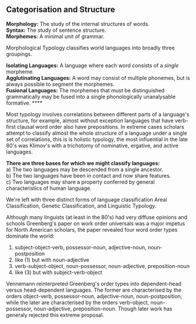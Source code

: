 ## Categorisation and Structure

**Morphology:** The study of the internal structures of words.  
**Syntax:** The study of sentence structure.  
**Morphemes:** A minimal unit of grammar.

Morphological Typology classifies world languages into broadly three groupings.

**Isolating Languages:** A language where each word consists of a _single_ morpheme.  
**Agglutinating Languages:** A word may consist of multiple phonemes, but is always possible to segment the morphemes.  
**Fusional Languages:** The morphemes that must be distinguished grammatically may be fused into a single phonologically unanalysable formative. ****

Most typology involves correlations between different parts of a language's structure, for example, almost without exception languages that have verb-first clausal word order also have prepositions. In extreme cases scholars attempt to classify almost the whole structure of a language under a single set of correlations, this is is holistic typology, the most influential in the late 80's was Klimov's with a trichotomy of nominative, ergative, and active languages.

**There are three bases for which we might classify languages:**  
a\) The two languages may be descended from a single ancestor.  
b\) The two languages have been in contact and now share features.  
c\) Two languages may share a property conferred by general characteristics of human language.

We're left with three distinct forms of language classification Areal Classification, Genetic Classification, and Linguistic Typology. 

Although many linguists \(at least in the 80's\) had very diffuse opinions and schools Greenberg's paper on work order universals was a major impetus for North American scholars, the paper revealed four word order types dominate the world:

1. subject-object-verb, possessor-noun, adjective-noun, noun-postposition
2. like \(1\) but with noun-adjective
3. verb-subject-object, noun-possessor, noun-adjective, preposition-noun
4. like \(3\) but with subject-verb-object

Vennemann reinterpreted Greenberg's order types into dependent-head versus head-dependent languages. The former are characterised by the orders object-verb, possessor-noun, adjective-noun, noun-postposition; while the later are characterised by the orders verb-object, noun-possessor, noun-adjective, preposition-noun. Though later work has generaly rejected this extreme proposal.



